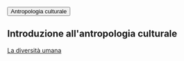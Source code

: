 <link rel="stylesheet" href="../assets/style.css">


<button class="button orange">Antropologia culturale</button> 

## Introduzione all'antropologia culturale

[La diversità umana](introduzione.md#la-diversita-umana.md)
